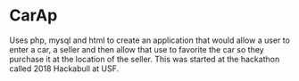 # CarAp
Uses php, mysql and html to create an application that would allow a user to enter a car, a seller and then allow that use to favorite the car so they purchase it at the location of the seller. This was started at the hackathon called 2018 Hackabull at USF.
